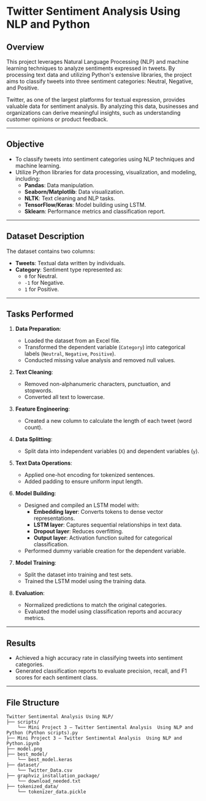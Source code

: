 # Twitter Sentiment Analysis Using NLP and Python

## Overview
This project leverages Natural Language Processing (NLP) and machine learning techniques to analyze sentiments expressed in tweets. By processing text data and utilizing Python's extensive libraries, the project aims to classify tweets into three sentiment categories: Neutral, Negative, and Positive.

Twitter, as one of the largest platforms for textual expression, provides valuable data for sentiment analysis. By analyzing this data, businesses and organizations can derive meaningful insights, such as understanding customer opinions or product feedback.

---

## Objective
- To classify tweets into sentiment categories using NLP techniques and machine learning.
- Utilize Python libraries for data processing, visualization, and modeling, including:
  - **Pandas**: Data manipulation.
  - **Seaborn/Matplotlib**: Data visualization.
  - **NLTK**: Text cleaning and NLP tasks.
  - **TensorFlow/Keras**: Model building using LSTM.
  - **Sklearn**: Performance metrics and classification report.

---

## Dataset Description
The dataset contains two columns:
- **Tweets**: Textual data written by individuals.
- **Category**: Sentiment type represented as:
  - `0` for Neutral.
  - `-1` for Negative.
  - `1` for Positive.

---

## Tasks Performed
1. **Data Preparation**:
   - Loaded the dataset from an Excel file.
   - Transformed the dependent variable (`Category`) into categorical labels (`Neutral`, `Negative`, `Positive`).
   - Conducted missing value analysis and removed null values.

2. **Text Cleaning**:
   - Removed non-alphanumeric characters, punctuation, and stopwords.
   - Converted all text to lowercase.

3. **Feature Engineering**:
   - Created a new column to calculate the length of each tweet (word count).

4. **Data Splitting**:
   - Split data into independent variables (`X`) and dependent variables (`y`).

5. **Text Data Operations**:
   - Applied one-hot encoding for tokenized sentences.
   - Added padding to ensure uniform input length.

6. **Model Building**:
   - Designed and compiled an LSTM model with:
     - **Embedding layer**: Converts tokens to dense vector representations.
     - **LSTM layer**: Captures sequential relationships in text data.
     - **Dropout layer**: Reduces overfitting.
     - **Output layer**: Activation function suited for categorical classification.
   - Performed dummy variable creation for the dependent variable.

7. **Model Training**:
   - Split the dataset into training and test sets.
   - Trained the LSTM model using the training data.

8. **Evaluation**:
   - Normalized predictions to match the original categories.
   - Evaluated the model using classification reports and accuracy metrics.

---

## Results
- Achieved a high accuracy rate in classifying tweets into sentiment categories.
- Generated classification reports to evaluate precision, recall, and F1 scores for each sentiment class.

---

## File Structure
```plaintext
Twitter Sentimental Analysis Using NLP/
├── scripts/
    └── Mini Project 3 – Twitter Sentimental Analysis  Using NLP and Python (Python scripts).py
├── Mini Project 3 – Twitter Sentimental Analysis  Using NLP and Python.ipynb
├── model.png
├── best_model/
    └── best_model.keras
├── dataset/
    └── Twitter_Data.csv
├── graphviz_installation_package/
    └── download_needed.txt
├── tokenized_data/
    └── tokenizer_data.pickle
